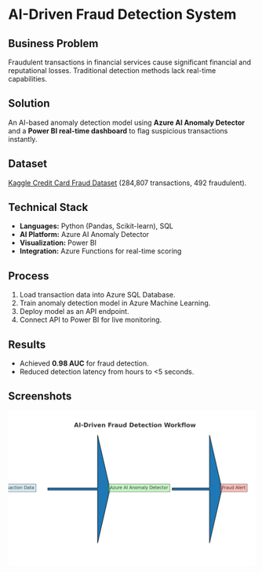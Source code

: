# AI-Driven Fraud Detection System

## Business Problem
Fraudulent transactions in financial services cause significant financial and reputational losses. Traditional detection methods lack real-time capabilities.

## Solution
An AI-based anomaly detection model using **Azure AI Anomaly Detector** and a **Power BI real-time dashboard** to flag suspicious transactions instantly.

## Dataset
[Kaggle Credit Card Fraud Dataset](https://www.kaggle.com/mlg-ulb/creditcardfraud) (284,807 transactions, 492 fraudulent).

## Technical Stack
- **Languages:** Python (Pandas, Scikit-learn), SQL
- **AI Platform:** Azure AI Anomaly Detector
- **Visualization:** Power BI
- **Integration:** Azure Functions for real-time scoring

## Process
1. Load transaction data into Azure SQL Database.
2. Train anomaly detection model in Azure Machine Learning.
3. Deploy model as an API endpoint.
4. Connect API to Power BI for live monitoring.

## Results
- Achieved **0.98 AUC** for fraud detection.
- Reduced detection latency from hours to <5 seconds.

## Screenshots
![Fraud Dashboard](../visuals/fraud-workflow.png)
